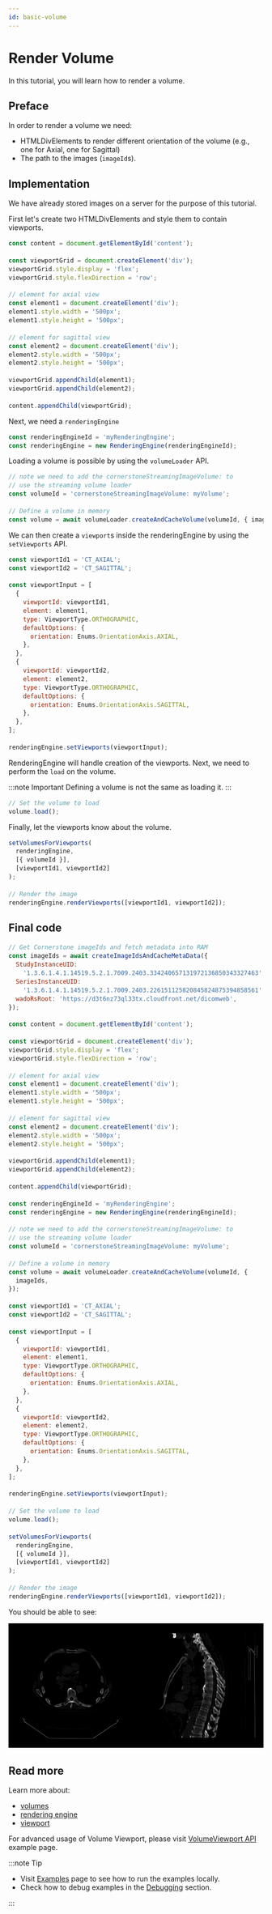 ```yaml
---
id: basic-volume
---
```


# Render Volume

In this tutorial, you will learn how to render a volume.

## Preface

In order to render a volume we need:

- HTMLDivElements to render different orientation of the volume (e.g., one for Axial, one for Sagittal)
- The path to the images (`imageId`s).

## Implementation

We have already stored images on a server for the purpose of this tutorial.

First let's create two HTMLDivElements and style them to contain viewports.

```js
const content = document.getElementById('content');

const viewportGrid = document.createElement('div');
viewportGrid.style.display = 'flex';
viewportGrid.style.flexDirection = 'row';

// element for axial view
const element1 = document.createElement('div');
element1.style.width = '500px';
element1.style.height = '500px';

// element for sagittal view
const element2 = document.createElement('div');
element2.style.width = '500px';
element2.style.height = '500px';

viewportGrid.appendChild(element1);
viewportGrid.appendChild(element2);

content.appendChild(viewportGrid);
```

Next, we need a `renderingEngine`

```js
const renderingEngineId = 'myRenderingEngine';
const renderingEngine = new RenderingEngine(renderingEngineId);
```

Loading a volume is possible by using the `volumeLoader` API.

```js
// note we need to add the cornerstoneStreamingImageVolume: to
// use the streaming volume loader
const volumeId = 'cornerstoneStreamingImageVolume: myVolume';

// Define a volume in memory
const volume = await volumeLoader.createAndCacheVolume(volumeId, { imageIds });
```

We can then create a `viewport`s inside the renderingEngine by using the `setViewports` API.

```js
const viewportId1 = 'CT_AXIAL';
const viewportId2 = 'CT_SAGITTAL';

const viewportInput = [
  {
    viewportId: viewportId1,
    element: element1,
    type: ViewportType.ORTHOGRAPHIC,
    defaultOptions: {
      orientation: Enums.OrientationAxis.AXIAL,
    },
  },
  {
    viewportId: viewportId2,
    element: element2,
    type: ViewportType.ORTHOGRAPHIC,
    defaultOptions: {
      orientation: Enums.OrientationAxis.SAGITTAL,
    },
  },
];

renderingEngine.setViewports(viewportInput);
```

RenderingEngine will handle creation of the viewports. Next, we need to perform the `load` on the volume.

:::note Important
Defining a volume is not the same as loading it.
:::

```js
// Set the volume to load
volume.load();
```

Finally, let the viewports know about the volume.

```js
setVolumesForViewports(
  renderingEngine,
  [{ volumeId }],
  [viewportId1, viewportId2]
);

// Render the image
renderingEngine.renderViewports([viewportId1, viewportId2]);
```

## Final code

```js
// Get Cornerstone imageIds and fetch metadata into RAM
const imageIds = await createImageIdsAndCacheMetaData({
  StudyInstanceUID:
    '1.3.6.1.4.1.14519.5.2.1.7009.2403.334240657131972136850343327463',
  SeriesInstanceUID:
    '1.3.6.1.4.1.14519.5.2.1.7009.2403.226151125820845824875394858561',
  wadoRsRoot: 'https://d3t6nz73ql33tx.cloudfront.net/dicomweb',
});

const content = document.getElementById('content');

const viewportGrid = document.createElement('div');
viewportGrid.style.display = 'flex';
viewportGrid.style.flexDirection = 'row';

// element for axial view
const element1 = document.createElement('div');
element1.style.width = '500px';
element1.style.height = '500px';

// element for sagittal view
const element2 = document.createElement('div');
element2.style.width = '500px';
element2.style.height = '500px';

viewportGrid.appendChild(element1);
viewportGrid.appendChild(element2);

content.appendChild(viewportGrid);

const renderingEngineId = 'myRenderingEngine';
const renderingEngine = new RenderingEngine(renderingEngineId);

// note we need to add the cornerstoneStreamingImageVolume: to
// use the streaming volume loader
const volumeId = 'cornerstoneStreamingImageVolume: myVolume';

// Define a volume in memory
const volume = await volumeLoader.createAndCacheVolume(volumeId, {
  imageIds,
});

const viewportId1 = 'CT_AXIAL';
const viewportId2 = 'CT_SAGITTAL';

const viewportInput = [
  {
    viewportId: viewportId1,
    element: element1,
    type: ViewportType.ORTHOGRAPHIC,
    defaultOptions: {
      orientation: Enums.OrientationAxis.AXIAL,
    },
  },
  {
    viewportId: viewportId2,
    element: element2,
    type: ViewportType.ORTHOGRAPHIC,
    defaultOptions: {
      orientation: Enums.OrientationAxis.SAGITTAL,
    },
  },
];

renderingEngine.setViewports(viewportInput);

// Set the volume to load
volume.load();

setVolumesForViewports(
  renderingEngine,
  [{ volumeId }],
  [viewportId1, viewportId2]
);

// Render the image
renderingEngine.renderViewports([viewportId1, viewportId2]);
```

You should be able to see:

<div style={{width:"75%"}}>

![](../assets/tutorial-basic-volume-1.png)

</div>

## Read more

Learn more about:

- [volumes](../concepts/cornerstone-core/volumes.md)
- [rendering engine](../concepts/cornerstone-core/renderingEngine.md)
- [viewport](../concepts/cornerstone-core/viewports.md)

For advanced usage of Volume Viewport, please visit <a href="/live-examples/volumeAPI.html" target="_blank">VolumeViewport API</a> example page.

:::note Tip

- Visit [Examples](examples.md#run-examples-locally) page to see how to run the examples locally.
- Check how to debug examples in the [Debugging](examples.md#debugging) section.

:::
